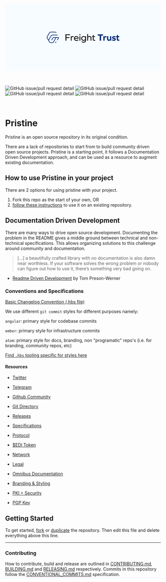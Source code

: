 

<!-- COPYRIGHT 2020 - FREIGHTTRUST AND CLEARING CORPORATION, ALL RIGHTS RESERVED -->
<!-- HEADER AREA DEFAULTS  -->
<!-- BANNER IMAGE -->
<p   align="center">
<img src="https://raw.githubusercontent.com/freight-trust/branding/master/images/github_repo_card.svg">
</p>
<br>
<!-- END BANNER IMAGE -->
<!-- BADGES START -->


![GitHub issue/pull request detail](https://img.shields.io/github/issues/detail/title/freight-trust/protocol/1?label=protocol)
![GitHub issue/pull request detail](https://img.shields.io/github/issues/detail/label/freight-chain/network/2?color=success&label=%40freight-trust)
![GitHub issue/pull request detail](https://img.shields.io/github/issues/detail/title/freight-trust/spec/4?color=0F6DFF&label=%40freight-trust)
![GitHub issue/pull request detail](https://img.shields.io/github/issues/detail/title/freight-trust/libedi/1?color=007D79&label=libedi)
 


<br> 
<!-- BADGES END -->
<!-- FREIGHT TRUST HEADER AREA DEFAULTS END -->


# Pristine

Pristine is an open source repository in its original condition.

There are a lack of repositories to start from to build community driven open source projects.
Pristine is a starting point, it follows a Documentation Driven Development approach, and can be used as a resource to augment existing documentation.

## How to use Pristine in your project

There are 2 options for using pristine with your project. 
1. Fork this repo as the start of your own, OR
2. [follow these instructions](https://thoughts.t37.net/merging-2-different-git-repositories-without-losing-your-history-de7a06bba804) to use it on an existing repository.

## Documentation Driven Development

There are many ways to drive open source development. Documenting the problem in the README gives a middle ground between technical and non-technical specifications. This allows organizing solutions to this challenge around community and documentation.

> [...] a beautifully crafted library with no documentation is also damn near worthless. If your software solves the wrong problem or nobody can figure out how to use it, there’s something very bad going on.

- [Readme Driven Development](http://tom.preston-werner.com/2010/08/23/readme-driven-development.html) by Tom Preson-Werner

### Conventions and Specifications 
[Basic Changelog Convention (.hbs file)](https://github.com/freight-trust/releases/blob/master/changelog.hbs)


We use different `git commit` styles for different purposes namely:  <br />

`angular`: primary style for codebase commits 
 <br />

`ember`: primary style for infrastructure commits
 <br />

`atom`: primary style for docs, branding, non "programatic" repo's (i.e. for branding, community repos, etc)
 <br />

[Find `.hbs` tooling specific for styles here](https://github.com/freight-trust/releases/tree/master/toolchain/packages)

#### Resources

- [Twitter](https://twitter.com/freighttrustnet)
- [Telegram](https://t.me/freighttrust)
- [Github Community](https://github.com/freight-chain)
- [Git Directory](http://github.com/freight-trust/directory)
- [Releases](https://github.com/freight-trust/releases)
- [Specifications](https://www.github.com/freight-trust/spec)
- [Protocol](https://github.com/freight-trust/protocol)
- [$EDI Token](https://github.com/freight-trust/editoken)
- [Network](https://github.com/freight-chain/network)
- [Legal](http://github.com/freight-trust/legal)
- [Omnibus Documentation](https://ft-docs.netlify.app)
- [Branding & Styling](https://github.com/freight-trust/branding)

- [PKI + Security](https://github.com/freight-trust/pki)
- [PGP Key](https://keys.openpgp.org/vks/v1/by-fingerprint/858023A92C8DA82FB996BB37361D5A506F6EB43E)

## Getting Started

To get started, [fork](https://help.github.com/articles/fork-a-repo/) or [duplicate](https://help.github.com/articles/duplicating-a-repository/) the repository. Then edit this file and delete everything above this line.

---

### Contributing

How to contribute, build and release are outlined in [CONTRIBUTING.md](CONTRIBUTING.md), [BUILDING.md](BUILDING.md) and [RELEASING.md](RELEASING.md) respectively. Commits in this repository follow the [CONVENTIONAL_COMMITS.md](CONVENTIONAL_COMMITS.md) specification.

